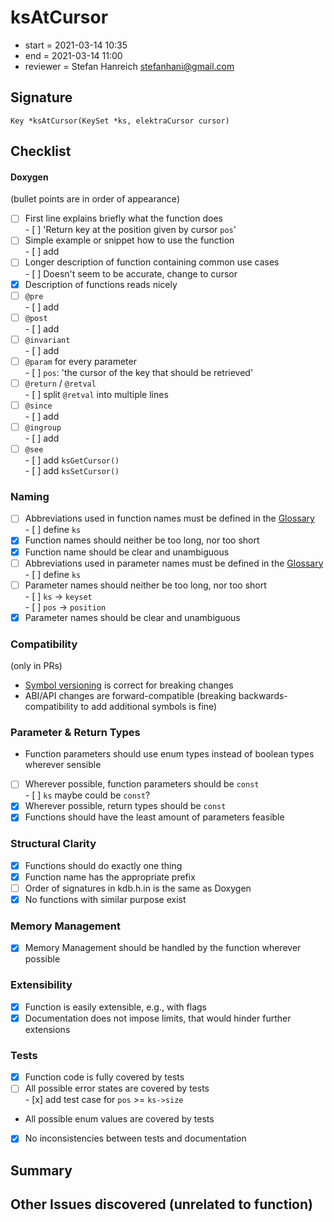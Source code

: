 # ksAtCursor

- start = 2021-03-14 10:35
- end = 2021-03-14 11:00
- reviewer = Stefan Hanreich <stefanhani@gmail.com>

## Signature

`Key *ksAtCursor(KeySet *ks, elektraCursor cursor)`

## Checklist

#### Doxygen

(bullet points are in order of appearance)

- [ ] First line explains briefly what the function does  
       - [ ] 'Return key at the position given by cursor `pos`'
- [ ] Simple example or snippet how to use the function  
       - [ ] add
- [ ] Longer description of function containing common use cases  
       - [ ] Doesn't seem to be accurate, change to cursor
- [x] Description of functions reads nicely
- [ ] `@pre`  
       - [ ] add
- [ ] `@post`  
       - [ ] add
- [ ] `@invariant`  
       - [ ] add
- [ ] `@param` for every parameter  
       - [ ] `pos`: 'the cursor of the key that should be retrieved'
- [ ] `@return` / `@retval`  
       - [ ] split `@retval` into multiple lines
- [ ] `@since`  
       - [ ] add
- [ ] `@ingroup`  
       - [ ] add
- [ ] `@see`  
       - [ ] add `ksGetCursor()`  
       - [ ] add `ksSetCursor()`

### Naming

- [ ] Abbreviations used in function names must be defined in the
      [Glossary](/doc/help/elektra-glossary.md)  
       - [ ] define `ks`
- [x] Function names should neither be too long, nor too short
- [x] Function name should be clear and unambiguous
- [ ] Abbreviations used in parameter names must be defined in the
      [Glossary](/doc/help/elektra-glossary.md)  
       - [ ] define `ks`
- [ ] Parameter names should neither be too long, nor too short  
       - [ ] `ks` -> `keyset`  
       - [ ] `pos` -> `position`
- [x] Parameter names should be clear and unambiguous

### Compatibility

(only in PRs)

- [Symbol versioning](/doc/dev/symbol-versioning.md)
  is correct for breaking changes
- ABI/API changes are forward-compatible (breaking backwards-compatibility
  to add additional symbols is fine)

### Parameter & Return Types

- Function parameters should use enum types instead of boolean types
  wherever sensible
- [ ] Wherever possible, function parameters should be `const`  
       - [ ] `ks` maybe could be `const`?
- [x] Wherever possible, return types should be `const`
- [x] Functions should have the least amount of parameters feasible

### Structural Clarity

- [x] Functions should do exactly one thing
- [x] Function name has the appropriate prefix
- [ ] Order of signatures in kdb.h.in is the same as Doxygen
- [x] No functions with similar purpose exist

### Memory Management

- [x] Memory Management should be handled by the function wherever possible

### Extensibility

- [x] Function is easily extensible, e.g., with flags
- [x] Documentation does not impose limits, that would hinder further extensions

### Tests

- [x] Function code is fully covered by tests
- [ ] All possible error states are covered by tests  
       - [x] add test case for `pos` >= `ks->size`
- All possible enum values are covered by tests
- [x] No inconsistencies between tests and documentation

## Summary

## Other Issues discovered (unrelated to function)
